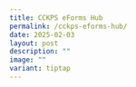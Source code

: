 ```yaml
---
title: CCKPS eForms Hub
permalink: /cckps-eforms-hub/
date: 2025-02-03
layout: post
description: ""
image: ""
variant: tiptap
---
```

